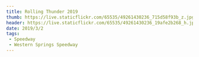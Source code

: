 ```yaml
---
title: Rolling Thunder 2019
thumb: https://live.staticflickr.com/65535/49261430236_715d58f93b_z.jpg
header: https://live.staticflickr.com/65535/49261430236_19afe2b268_h.jpg
date: 2019/3/2
tags:
 - Speedway
 - Western Springs Speedway
---
```


<div class="flickr-album" data-album-id="72157712323757796"></div>
